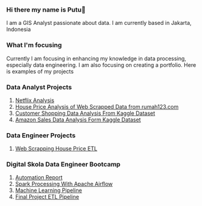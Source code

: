 ### Hi there my name is Putu👋

I am a GIS Analyst passionate about data. I am currently based in Jakarta, Indonesia

### What I'm focusing
Currently I am focusing in enhancing my knowledge in data processing, especially data engineering. 
I am also focusing on creating a portfolio. Here is examples of my projects

### Data Analyst Projects
1. [Netflix Analysis](https://github.com/putualvin/netflix-analysis)
2. [House Price Analysis of Web Scrapped Data from rumah123.com](https://github.com/putualvin/house-price-analysis)
3. [Customer Shopping Data Analysis From Kaggle Dataset](https://github.com/putualvin/customer-shopping-data-analysis)
4. [Amazon Sales Data Analysis Form Kaggle Dataset](https://github.com/putualvin/amazon-sales-analysis)

### Data Engineer Projects
1. [Web Scrapping House Price ETL](https://github.com/putualvin/etl-house-price)

### Digital Skola Data Engineer Bootcamp
1. [Automation Report](https://github.com/putualvin/report-automation)
2. [Spark Processing With Apache Airflow](https://github.com/putualvin/spark-airflow)
3. [Machine Learning Pipeline](https://github.com/putualvin/digital-skola_project-7_machine-learning)
4. [Final Project ETL Pipeline](https://github.com/putualvin/etl-final-project_digitalskola)
